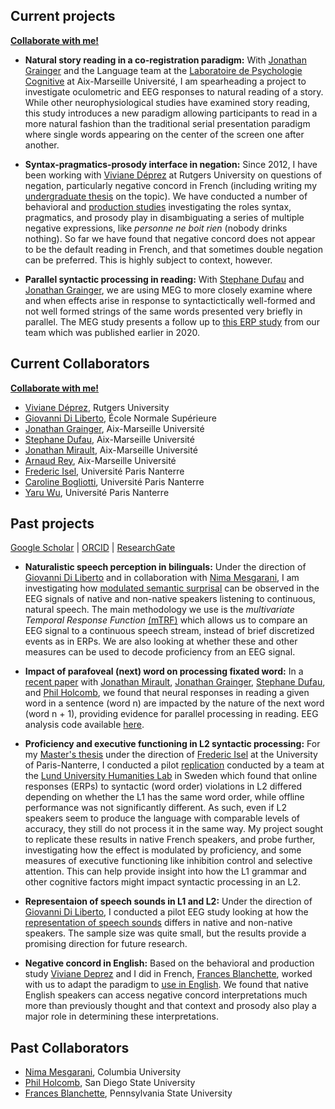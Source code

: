 <!-- reorganize by theme instead of project -->
<a name="Current Projects"></a>
## Current projects
[**Collaborate with me!**](https://jeremyyeaton.github.io/research/WorkWithMe)

- **Natural story reading in a co-registration paradigm:** With [Jonathan Grainger](https://lpc.univ-amu.fr/fr/profile/grainger-jonathan) and the Language team at the [Laboratoire de Psychologie Cognitive](https://lpc.univ-amu.fr/en) at Aix-Marseille Université, I am spearheading a project to investigate oculometric and EEG responses to natural reading of a story. While other neurophysiological studies have examined story reading, this study introduces a new paradigm allowing participants to read in a more natural fashion than the traditional serial presentation paradigm where single words appearing on the center of the screen one after another.

- **Syntax-pragmatics-prosody interface in negation:** Since 2012, I have been working with [Viviane Déprez](https://www.sites.google.com/site/experimentalsyntax4/customization) at Rutgers University on questions of negation, particularly negative concord in French (including writing my [undergraduate thesis](https://JeremyYeaton.github.io/files/Yeaton_UndergradThesis.pdf) on the topic). We have conducted a number of behavioral and [production studies](https://JeremyYeaton.github.io/files/lsrl_46.pdf) investigating the roles syntax, pragmatics, and prosody play in disambiguating a series of multiple negative expressions, like _personne ne boit rien_ (nobody drinks nothing). So far we have found that negative concord does not appear to be the default reading in French, and that sometimes double negation can be preferred. This is highly subject to context, however. <!--Results from this work have been presented at LSRL 46 at Stony Brook, [ConSOLE 26](https://jeremyyeaton.github.io/files/console_2018.pdf) in London, and [AMBIGO](https://jeremyyeaton.github.io/slides/ambigo2018_web.pdf) in Goettingen.-->

- **Parallel syntactic processing in reading:** With [Stephane Dufau](https://lpc.univ-amu.fr/fr/profile/dufau-stephane) and [Jonathan Grainger](https://lpc.univ-amu.fr/fr/profile/grainger-jonathan), we are using MEG to more closely examine where and when effects arise in response to syntactictically well-formed and not well formed strings of the same words presented very briefly in parallel. The MEG study presents a follow up to [this ERP study](https://psycnet.apa.org/fulltext/2020-03640-001.html) from our team which was published earlier in 2020.

<!--- **Sequence learning in baboons:** 
- **L1 interference in L2 processing:** With [Yaru Wu](https://yaruwucven.wordpress.com/) and [Frederic Isel](https://modyco.fr/fr/component/jsn/Frederic.html), we are conducting an ERP study examining whether phonological similarity of translation equivalents (in the L2) of two words in the L1 helps facilitate their processing, without relying on semantic similarity.
- **Syntactic, semantic, and phonological violations in sign language:** Under the direction of [Caroline Bogliotti](https://caroline-bogliotti.parisnanterre.fr/), I am helping to conduct two EEG studies. The first seeks to examine ERPs (P600) in response to syntactically ill-formed sentences presented in French sign language. The other seeks to elicit semantic and phonological incongruency ERPs in the same paradigm.
- **Sign language perception:** Under the direction of [Giovanni Di Liberto](https://lsp.dec.ens.fr/en/member/7735/giovanni-di-liberto), [Carlo Geraci](https://sites.google.com/site/carlogeraci76/), and [Jeremy Kuhn](http://jeremykuhn.net/), we will record EEG while signers watch videos of stories presented in French Sign Language (Langue des Signes Française--LSF). We can then compare the phonetic, semantic, and syntactic features of the stimuli to their EEG signals and examine a) where and when these are represented in the brain, and b) if and how the tracking of these linguistic features in the visual modality differs from speech in the auditory modality. -->



<a name="Current Collaborators"></a>
## Current Collaborators
[**Collaborate with me!**](https://jeremyyeaton.github.io/research/WorkWithMe)
- [Viviane Déprez](https://www.sites.google.com/site/experimentalsyntax4/), Rutgers University
- [Giovanni Di Liberto](https://www.diliberg.net/), École Normale Supérieure
- [Jonathan Grainger](https://lpc.univ-amu.fr/fr/profile/grainger-jonathan), Aix-Marseille Université
- [Stephane Dufau](https://lpc.univ-amu.fr/fr/profile/dufau-stephane), Aix-Marseille Université
- [Jonathan Mirault](https://sites.google.com/view/jonathan-mirault/about-me?authuser=0), Aix-Marseille Université
- [Arnaud Rey](https://arnaudrey.jimdofree.com/), Aix-Marseille Université
- [Frederic Isel](https://modyco.fr/fr/component/jsn/Frederic.html), Université Paris Nanterre
- [Caroline Bogliotti](https://caroline-bogliotti.parisnanterre.fr/), Université Paris Nanterre
- [Yaru Wu](https://yaruwucven.wordpress.com/), Université Paris Nanterre
<!-- Joel Fagot, Jeremy Kuhn, Carlo Geraci, William Matchin, Gregory Hickok -->


<a name="Past Projects"></a>
## Past projects
[Google Scholar](https://scholar.google.fr/citations?user=YkzLBuwAAAAJ&hl=en) | 
[ORCID](https://orcid.org/0000-0002-6650-8080) | 
[ResearchGate](https://www.researchgate.net/profile/Jeremy_Yeaton)

- **Naturalistic speech perception in bilinguals:** Under the direction of [Giovanni Di Liberto](https://www.diliberg.net/) and in collaboration with [Nima Mesgarani](http://nima.ee.columbia.edu/), I am investigating how [modulated semantic surprisal](https://www.biorxiv.org/content/10.1101/193201v1.full) can be observed in the EEG signals of native and non-native speakers listening to continuous, natural speech. The main methodology we use is the _multivariate Temporal Response Function_ [(mTRF)](https://www.ncbi.nlm.nih.gov/pubmed/27965557) which allows us to compare an EEG signal to a continuous speech stream, instead of brief discretized events as in ERPs. We are also looking at whether these and other measures can be used to decode proficiency from an EEG signal.<!-- Results from this work have been presented at [SNL 2019](https://jeremyyeaton.github.io/slides/posterSNL_final.pdf) in Helsinki, and [SfN19](https://jeremyyeaton.github.io/slides/SfN2019_L1L2.pdf) in Chicago.-->

- **Impact of parafoveal (next) word on processing fixated word:** In a [recent paper](https://JeremyYeaton.github.io/papers/Mirault_et_al-2020-Psychophysiology.pdf) with [Jonathan Mirault](https://sites.google.com/view/jonathan-mirault/about-me?authuser=0), [Jonathan Grainger](https://lpc.univ-amu.fr/fr/profile/grainger-jonathan), [Stephane Dufau](https://lpc.univ-amu.fr/fr/profile/dufau-stephane), and [Phil Holcomb](https://psychology.sdsu.edu/phillip-holcomb-ph-d/), we found that neural responses in reading a given word in a sentence (word n) are impacted by the nature of the next word (word n + 1), providing evidence for parallel processing in reading. EEG analysis code available [here](https://github.com/JeremyYeaton/OPOF_Mirault2020).

- **Proficiency and executive functioning in L2 syntactic processing:** For my [Master's thesis](https://JeremyYeaton.github.io/papers/Yeaton_MasterThesis.pdf) under the direction of [Frederic Isel](https://modyco.fr/fr/component/jsn/Fr%C3%A9d%C3%A9ric.html) at the University of Paris-Nanterre, I conducted a pilot [replication](https://www.cambridge.org/core/journals/bilingualism-language-and-cognition/article/language-background-affects-online-word-order-processing-in-a-second-language-but-not-offline/2BA69A093E765439D5FA7083E9547BD6) conducted by a team at the [Lund University Humanities Lab](https://www.lunduniversity.lu.se/lucat/group/v1000037) in Sweden which found that online responses (ERPs) to syntactic (word order) violations in L2 differed depending on whether the L1 has the same word order, while offline performance was not significantly different. As such, even if L2 speakers seem to produce the language with comparable levels of accuracy, they still do not process it in the same way. My project sought to replicate these results in native French speakers, and probe further, investigating how the effect is modulated by proficiency, and some measures of executive functioning like inhibition control and selective attention. This can help provide insight into how the L1 grammar and other cognitive factors might impact syntactic processing in an L2.

- **Representaion of speech sounds in L1 and L2:** Under the direction of [Giovanni Di Liberto](https://www.diliberg.net/), I conducted a pilot EEG study looking at how the [representation of speech sounds](https://www.ncbi.nlm.nih.gov/pubmed/26412129) differs in native and non-native speakers. The sample size was quite small, but the results provide a promising direction for future research.

- **Negative concord in English:** Based on the behavioral and production study [Viviane Deprez](https://www.sites.google.com/site/experimentalsyntax4/customization) and I did in French, [Frances Blanchette](https://cls.la.psu.edu/people/fkb), worked with us to adapt the paradigm to [use in English](https://JeremyYeaton.github.io/files/LSA2018_EnglishNCandDN.pdf). We found that native English speakers can access negative concord interpretations much more than previously thought and that context and prosody also play a major role in determining these interpretations.

<a name="Past Collaborators"></a>
## Past Collaborators
- [Nima Mesgarani](http://nima.ee.columbia.edu/), Columbia University 
- [Phil Holcomb](https://psychology.sdsu.edu/phillip-holcomb-ph-d/), San Diego State University
- [Frances Blanchette](https://sites.psu.edu/franceskblanchette/), Pennsylvania State University
